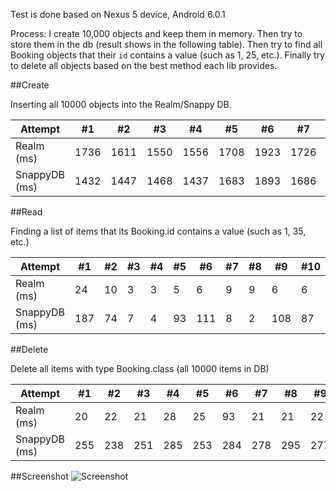 Test is done based on Nexus 5 device, Android 6.0.1

Process: I create 10,000 objects and keep them in memory. Then try to store them in the db (result shows in the following table). Then try to find all Booking objects that their `id` contains a value (such as 1, 25, etc.). Finally try to delete all objects based on the best method each lib provides.

##Create

Inserting all 10000 objects into the Realm/Snappy DB.

| Attempt | #1 | #2 | #3 | #4 | #5 | #6 | #7 | #8 | #9 | #10 |
| --- | --- | --- | --- | --- | --- | --- | --- | --- | --- | --- |
| Realm (ms) | 1736 | 1611 | 1550 | 1556 | 1708 | 1923 | 1726 | 1843 | 1789 | 1744 |
| SnappyDB (ms) | 1432 | 1447 | 1468 | 1437 | 1683 | 1893 | 1686 | 1774 | 1678 | 1689 |

##Read

Finding a list of items that its Booking.id contains a value (such as 1, 35, etc.)

| Attempt | #1 | #2 | #3 | #4 | #5 | #6 | #7 | #8 | #9 | #10 |
| ---| --- | --- | --- | --- | --- | --- | --- | --- | --- | --- |
| Realm (ms) | 24 | 10 | 3 | 3 | 5 | 6 | 9 | 9 | 6 | 6 | 5 |
| SnappyDB (ms) | 187 | 74 | 7 | 4 | 93 | 111 | 8 | 2 | 108 | 87 |

##Delete

Delete all items with type Booking.class (all 10000 items in DB)

| Attempt | #1 | #2 | #3 | #4 | #5 | #6 | #7 | #8 | #9 | #10 |
| ---| --- | --- | --- | --- | --- | --- | --- | --- | --- | --- |
| Realm (ms) | 20 | 22 | 21 | 28 | 25 | 93 | 21 | 21 | 22 | 22 |
| SnappyDB (ms) | 255 | 238 | 251 | 285 | 253 | 284 | 278 | 295 | 277 | 274 |


##Screenshot
![Screenshot](https://github.com/Hesamedin/DatabaseTester/raw/master/screenshots/screenshot.gif)
